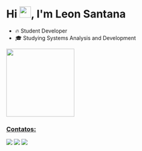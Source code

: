 <h1 align="left">Hi <img src="https://raw.githubusercontent.com/kaueMarques/kaueMarques/master/hi.gif" width="30px">, I'm Leon Santana</h1>

- 🔥 Student Developer
- 🎓 Studying Systems Analysis and Development 

<div>
  <a href="https://github.com/LeonSantana7">
  <img height="180em" src="https://github-readme-stats.vercel.app/api?username=LeonSantana7&show_icons=true&theme=dracula&include_all_commits=true&count_private=true"/>
</div>

### Contatos:

<div>
<a href="https://www.instagram.com/leonsantana210/" target="_blank"><img src="https://img.shields.io/badge/-Instagram-%23E4405F?style=for-the-badge&logo=instagram&logoColor=white" target="_blank"></a>
<a href = "mailto:leon.santana854@gmail.com"><img src="https://img.shields.io/badge/Gmail-D14836?style=for-the-badge&logo=gmail&logoColor=white" target="_blank"></a>
<a href="https://www.linkedin.com/in/leon-santana-8b5041193/" target="_blank"><img src="https://img.shields.io/badge/-LinkedIn-%230077B5?style=for-the-badge&logo=linkedin&logoColor=white" target="_blank"></a> 
  
</div>
